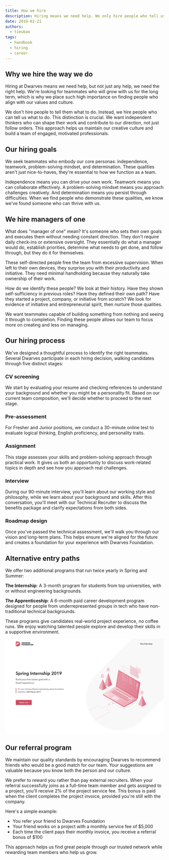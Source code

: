 ```yaml
---
title: How we hire
description: Hiring means we need help. We only hire people who tell us what to do, not the other way around. We always look for long-term teammates that why we want to ensure the new hire is a value fit and culture fit.
date: 2019-02-21
authors:
  - tieubao
tags:
  - handbook
  - hiring
  - career
---
```


## Why we hire the way we do

Hiring at Dwarves means we need help, but not just any help, we need the right help. We're looking for teammates who will grow with us for the long term, which is why we place such high importance on finding people who align with our values and culture.

We don't hire people to tell them what to do. Instead, we hire people who can tell us what to do. This distinction is crucial. We want independent thinkers who can shape their work and contribute to our direction, not just follow orders. This approach helps us maintain our creative culture and build a team of engaged, motivated professionals.

## Our hiring goals

We seek teammates who embody our core personas: independence, teamwork, problem-solving mindset, and determination. These qualities aren't just nice-to-haves, they're essential to how we function as a team.

Independence means you can drive your own work. Teamwork means you can collaborate effectively. A problem-solving mindset means you approach challenges creatively. And determination means you persist through difficulties. When we find people who demonstrate these qualities, we know we've found someone who can thrive with us.

## We hire managers of one

What does "manager of one" mean? It's someone who sets their own goals and executes them without needing constant direction. They don't require daily check-ins or extensive oversight. They essentially do what a manager would do, establish priorities, determine what needs to get done, and follow through, but they do it for themselves.

These self-directed people free the team from excessive supervision. When left to their own devices, they surprise you with their productivity and initiative. They need minimal handholding because they naturally take ownership of their work.

How do we identify these people? We look at their history. Have they shown self-sufficiency in previous roles? Have they defined their own path? Have they started a project, company, or initiative from scratch? We look for evidence of initiative and entrepreneurial spirit, then nurture those qualities.

We want teammates capable of building something from nothing and seeing it through to completion. Finding these people allows our team to focus more on creating and less on managing.

## Our hiring process

We've designed a thoughtful process to identify the right teammates. Several Dwarves participate in each hiring decision, walking candidates through five distinct stages:

### CV screening

We start by evaluating your resume and checking references to understand your background and whether you might be a personality fit. Based on our current team composition, we'll decide whether to proceed to the next stage.

### Pre-assessment

For Fresher and Junior positions, we conduct a 30-minute online test to evaluate logical thinking, English proficiency, and personality traits.

### Assignment

This stage assesses your skills and problem-solving approach through practical work. It gives us both an opportunity to discuss work-related topics in depth and see how you approach real challenges.

### Interview

During our 90-minute interview, you'll learn about our working style and philosophy, while we learn about your background and skills. After this conversation, you'll meet with our Technical Recruiter to discuss the benefits package and clarify expectations from both sides.

### Roadmap design

Once you've passed the technical assessment, we'll walk you through our vision and long-term plans. This helps ensure we're aligned for the future and creates a foundation for your experience with Dwarves Foundation.

## Alternative entry paths

We offer two additional programs that run twice yearly in Spring and Summer:

**The Internship**: A 3-month program for students from top universities, with or without engineering backgrounds.

**The Apprenticeship**: A 6-month paid career development program designed for people from underrepresented groups in tech who have non-traditional technical backgrounds.

These programs give candidates real-world project experience, no coffee runs. We enjoy watching talented people explore and develop their skills in a supportive environment.

![Dwarves internship program](assets/internship.webp)

## Our referral program

We maintain our quality standards by encouraging Dwarves to recommend friends who would be a good match for our team. Your suggestions are valuable because you know both the person and our culture.

We prefer to reward you rather than pay external recruiters. When your referral successfully joins as a full-time team member and gets assigned to a project, you'll receive 2% of the project service fee. This bonus is paid when the client completes the project invoice, provided you're still with the company.

Here's a simple example:

- You refer your friend to Dwarves Foundation
- Your friend works on a project with a monthly service fee of $5,000
- Each time the client pays their monthly invoice, you receive a referral bonus of $100

This approach helps us find great people through our trusted network while rewarding team members who help us grow.
